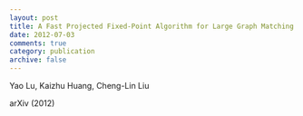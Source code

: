 ```yaml
---
layout: post
title: A Fast Projected Fixed-Point Algorithm for Large Graph Matching
date: 2012-07-03
comments: true
category: publication
archive: false
---
```

Yao Lu, Kaizhu Huang, Cheng-Lin Liu

arXiv (2012)
